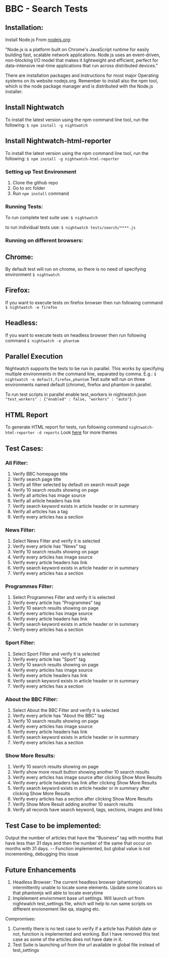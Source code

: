 # BBC - Search Tests


## Installation:

Install Node.js
From [nodejs.org](https://nodejs.org/en/download/):

"Node.js is a platform built on Chrome's JavaScript runtime for easily building fast, scalable network applications. Node.js uses an event-driven, non-blocking I/O model that makes it lightweight and efficient, perfect for data-intensive real-time applications that run across distributed devices."

There are installation packages and instructions for most major Operating systems on its website nodejs.org. Remember to install also the npm tool, which is the node package manager and is distributed with the Node.js installer.

## Install Nightwatch
To install the latest version using the npm command line tool, run the following:
`$ npm install -g nightwatch`

## Install Nightwatch-html-reporter
To install the latest version using the npm command line tool, run the following:
`$ npm install -g nightwatch-html-reporter`


### Setting up Test Environment
1. Clone the github repo
2. Go to src folder
3. Run `npm install` command

### Running Tests:

To run complete test suite use:
`$ nightwatch`

to run individual tests use:
`$ nightwatch tests/search/****.js`

### Running on different browsers:

## Chrome:
By default test will run on chrome, so there is no need of specifying environment
`$ nightwatch`

## Firefox:
If you want to execute tests on firefox browser then run following command
`$ nightwatch -e firefox`

## Headless:
If you want to execute tests on headless browser then run following command
`$ nightwatch -e phantom`

## Parallel Execution
Nightwatch supports the tests to be run in parallel. This works by specifying multiple environments in the command line, separated by comma. E.g.:
`$ nightwatch -e default,firefox,phantom`
Test suite will run on three environments named default (chrome), firefox and phantom in parallel.

To run test scripts in parallel enable test_workers in nightwatch.json
```"test_workers" : {"enabled" : false, "workers" : "auto"}```
## HTML Report
To generate HTML report for tests, run following command
`nightwatch-html-reporter -d reports`
Look [here](https://www.npmjs.com/package/nightwatch-html-reporter) for more themes

## Test Cases:
### All Filter:
1. Verify BBC homepage title
2. Verify search page title
3. Verify all filter selected by default on search result page
4. Verify 10 search results showing on page
5. Verify all articles has image source
6. Verify all article headers has link
7. Verify search keyword exists in article header or in summary
8. Verify all articles has a tag
9. Verify every articles has a section

### News Filter:
1. Select News Filter and verify it is selected
2. Verify every article has "News" tag
3. Verify 10 search results showing on page
4. Verify every articles has image source
5. Verify every article headers has link
6. Verify search keyword exists in article header or in summary
7. Verify every articles has a section

### Programmes Filter:
1. Select Programmes Filter and verify it is selected
2. Verify every article has "Programmes" tag
3. Verify 10 search results showing on page
4. Verify every articles has image source
5. Verify every article headers has link
6. Verify search keyword exists in article header or in summary
7. Verify every articles has a section

### Sport Filter:
1. Select Sport Filter and verify it is selected
2. Verify every article has "Sport" tag
3. Verify 10 search results showing on page
4. Verify every articles has image source
5. Verify every article headers has link
6. Verify search keyword exists in article header or in summary
7. Verify every articles has a section

### About the BBC Filter:
1. Select About the BBC Filter and verify it is selected
2. Verify every article has "About the BBC" tag
3. Verify 10 search results showing on page
4. Verify every articles has image source
5. Verify every article headers has link
6. Verify search keyword exists in article header or in summary
7. Verify every articles has a section

### Show More Results:
1. Verify 10 search results showing on page
2. Verify show more result button showing another 10 search results
3. Verify every articles has image source after clicking Show More Results
5. Verify every article headers has link after clicking Show More Results
6. Verify search keyword exists in article header or in summary after clicking Show More Results
7. Verify every articles has a section after clicking Show More Results
8. Verify Show More Result adding another 10 search results
9. Verify all records have search keyword, tags, sections, images and links

## Test Case to be implemented:
Output the number of articles that have the "Business" tag with months that have less than
31 days and then the number of the same that occur on months with 31 days. -- Function implemented, but global value is not incrementing, debugging this issue

## Future Enhancements 
1. Headless Browser: The current headless browser (phantomjs) intermittently unable to locate some elements. Update some locators so that phantomjs will able to locate everytime
2. Implelement enviornment base url settings. Will launch url from nightwatch test_settings file, which will help to run same scripts on different envionement like qa, staging etc.

Compromises:
1. Currently there is no test case to verify if a article has Publish date or not, function is implemented and working. But I have removed this test case as some of the articles does not have date in it.
2. Test Suite is launching url from the url available in global file instead of test_settings
